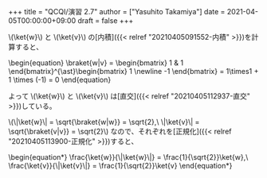 +++
title = "QCQI/演習 2.7"
author = ["Yasuhito Takamiya"]
date = 2021-04-05T00:00:00+09:00
draft = false
+++

\\(\ket{w}\\) と \\(\ket{v}\\) の[内積]({{< relref "20210405091552-内積" >}})を計算すると、

\begin{equation}
  \braket{w|v} = \begin{bmatrix}
    1 & 1
  \end{bmatrix}^{\ast}\begin{bmatrix}
    1 \newline
    -1
  \end{bmatrix} = 1\times1 + 1 \times (-1) = 0
\end{equation}

よって \\(\ket{w}\\) と \\(\ket{v}\\) は[直交]({{< relref "20210405112937-直交" >}})している。

\\(\\|\ket{w}\\| = \sqrt{\braket{w|w}} = \sqrt{2},\ \\|\ket{v}\\| = \sqrt{\braket{v|v}} = \sqrt{2}\\) なので、それぞれを[正規化]({{< relref "20210405113900-正規化" >}})すると、

\begin{equation\*}
  \frac{\ket{w}}{\\|\ket{w}\\|} = \frac{1}{\sqrt{2}}\ket{w},\ \frac{\ket{v}}{\\|\ket{v}\\|} = \frac{1}{\sqrt{2}}\ket{v}
\end{equation\*}
